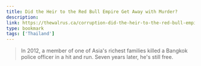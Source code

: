 ```yaml
---
title: Did the Heir to the Red Bull Empire Get Away with Murder?
description:
link: https://thewalrus.ca/corruption-did-the-heir-to-the-red-bull-empire-get-away-with-murder/
type: bookmark
tags: ['Thailand']
---
```


> In 2012, a member of one of Asia's richest families killed a Bangkok police officer in a hit and run. Seven years later, he's still free.
